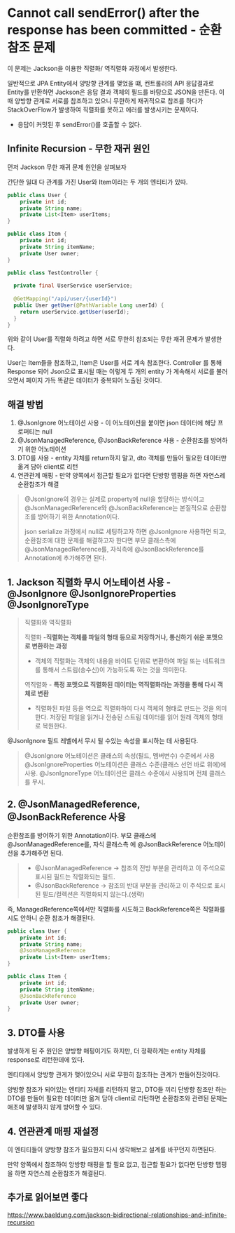 

# Cannot call sendError() after the response has been committed - 순환 참조 문제



이 문제는 Jackson을 이용한 직렬화/ 역직렬화 과정에서 발생한다.

일반적으로 JPA Entity에서 양방향 관계를 맺었을 떄, 컨트롤러의 API 응답결과로 Entity를 반환하면 Jackson은 응답 결과 객체의 필드를 바탕으로 JSON을 만든다. 이 때 양방향 관계로 서로를 참조하고 있으니 무한하게 재귀적으로 참조를 하다가 StackOverFlow가 발생하여 직렬화를 못하고 에러를 발생시키는 문제이다.



* 응답이 커밋된 후 sendError()를 호출할 수 없다.

##  **Infinite Recursion** - 무한 재귀 원인

먼저 Jackson 무한 재귀 문제 원인을 살펴보자

간단한 일대 다 관계를 가진 User와 Item이라는 두 개의 엔티티가 있따.

```java
public class User {
    private int id;
    private String name;
    private List<Item> userItems;
}

public class Item {
    private int id;
    private String itemName;
    private User owner;
}
```



```java
public class TestController {
  
  private final UserService userService;
  
  @GetMapping("/api/user/{userId}")
  public User getUser(@PathVariable Long userId) {
  	return userService.getUser(userId);  
  }
}
```

위와 같이 User를 직렬화 하려고 하면 서로 무한히 참조되는 무한 재귀 문제가 발생한다.

User는  Item들을 참조하고, Item은 User를  서로 계속 참조한다. Controller 를 통해 Response 되어 Json으로 표시될 때는 이렇게 두 개의 entity 가 계속해서 서로를 불러오면서 페이지 가득 똑같은 데이터가 중복되어 노출된 것이다.



## 해결 방법



1. @JsonIgnore 어노테이션 사용 - 이 어노테이션을 붙이면 json 데이터에 해당 프로퍼티는 null
1. @JsonManagedReference, @JsonBackReference 사용 -  순환참조를 방어하기 위한 어노테이션
1. DTO를 사용 - entity 자체를 return하지 말고, dto 객체를 만들어 필요한 데이터만 옮겨 담아 client로 리턴
1. 연관관계 매핑  - 만약 양쪽에서 접근할 필요가 없다면 단방향 맵핑을 하면 자연스레 순환참조가 해결



>  @JsonIgnore의 경우는 실제로 property에 null을 할당하는 방식이고 @JsonManagedReference와 @JsonBackReference는 본질적으로 순환참조를 방어하기 위한 Annotation이다. 
>
> 
>
>   json serialize 과정에서 null로 세팅하고자 하면 @JsonIgnore 사용하면 되고, 순환참조에 대한 문제를 해결하고자 한다면 부모 클래스측에 @JsonManagedReference를, 자식측에 @JsonBackReference를 Annotation에 추가해주면 된다.

## 1. Jackson 직렬화 무시 어노테이션 사용 - @JsonIgnore @JsonIgnoreProperties @JsonIgnoreType



> 직렬화와 역직렬화
>
> 직렬화 -**직렬화는 객체를 파일의 형태 등으로 저장하거나, 통신하기 쉬운 포맷으로 변환하는 과정**
>
> * 객체의 직렬화는 객체의 내용을 바이트 단위로 변환하여  파일 또는 네트워크를 통해서 스트림(송수신)이 가능하도록 하는 것을 의미한다. 
>
> 역직렬화 - **특정 포맷으로 직렬화된 데이터는 역직렬화라는 과정을 통해 다시 객체로 변환**
>
> * 직렬화된 파일 등을 역으로 직렬화하여 다시 객체의 형태로 만드는 것을 의미한다. 저장된 파일을 읽거나 전송된 스트림 데이터를 읽어 원래 객체의 형태로 복원한다.



@JsonIgnore  필드 레벨에서 무시 될 수있는 속성을 표시하는 데 사용된다.

> @JsonIgnore 어노테이션은 클래스의 속성(필드, 멤버변수) 수준에서 사용
> @JsonIgnoreProperties 어노테이션은 클래스 수준(클래스 선언 바로 위에)에 사용.
> @JsonIgnoreType 어노테이션은 클래스 수준에서 사용되며 전체 클래스를 무시.



## 2.  @JsonManagedReference, @JsonBackReference 사용

순환참조를 방어하기 위한 Annotation이다. 부모 클래스에 @JsonManagedReference를, 자식 클래스측 에 @JsonBackReference 어노테이션을 추가해주면 된다.

> - @JsonManagedReference -> 참조의 전방 부분을 관리하고 이 주석으로 표시된 필드는 직렬화되는 필드.
> - @JsonBackReference -> 참조의 반대 부분을 관리하고 이 주석으로 표시된 필드/컬렉션은 직렬화되지 않는다.(생략)

즉, ManagedReference쪽에서만 직렬화를 시도하고 BackReference쪽은 직렬화를 시도 안하니 순환 참조가 해결된다. 

```java
public class User {
    private int id;
    private String name;
  	@JsonManagedReference
    private List<Item> userItems;
}

public class Item {
    private int id;
    private String itemName;
    @JsonBackReference
    private User owner;
}
```



## 3. DTO를 사용 

발생하게 된 주 원인은 양방향 매핑이기도 하지만, 더 정확하게는 entity 자체를 response로 리턴한데에 있다.

엔티티에서 앙방향 관게가 맺어있으니 서로 무한히 참조하는 관계가 만들어진것이다.

양방향 참조가 되어있는 엔티티 자체를 리턴하지 말고, DTO들 끼리 단방향 참조만 하는 DTO를 만들어  필요한 데이터만 옮겨 담아 client로 리턴하면 순환참조와 관련된 문제는 애초에 발생하지 않게 방어할 수 있다. 



## 4. 연관관계 매핑 재설정

이 엔티티들이 양방향 참조가 필요한지 다시 생각해보고 설계를 바꾸던지 하면된다. 

만약 양쪽에서 참조하여 앙방향 매핑을 할 필요 없고, 접근할 필요가 없다면 단방향 맵핑을 하면 자연스레 순환참조가 해결된다.



## 추가로 읽어보면 좋다

https://www.baeldung.com/jackson-bidirectional-relationships-and-infinite-recursion



